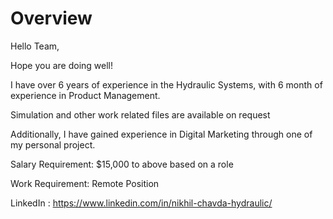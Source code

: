 # Overview
Hello Team,

Hope you are doing well!

I have over 6 years of experience in the Hydraulic Systems, with 6 month of experience in Product Management. 

Simulation and other work related files are available on request

Additionally, I have gained experience in Digital Marketing through one of my personal project.

Salary Requirement: $15,000 to above based on a role

Work Requirement: Remote Position

LinkedIn : https://www.linkedin.com/in/nikhil-chavda-hydraulic/
